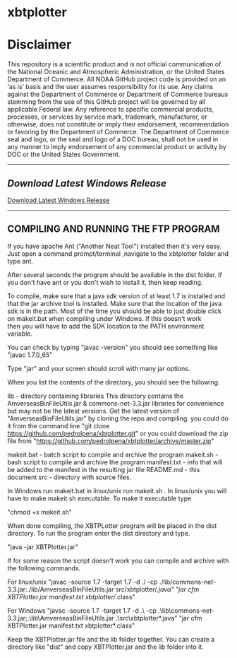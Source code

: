 # xbtplotter

Disclaimer
==========
This repository is a scientific product and is not official communication of the National Oceanic and
Atmospheric Administration, or the United States Department of Commerce. All NOAA GitHub project code is
provided on an ‘as is’ basis and the user assumes responsibility for its use. Any claims against the Department of
Commerce or Department of Commerce bureaus stemming from the use of this GitHub project will be governed
by all applicable Federal law. Any reference to specific commercial products, processes, or services by service
mark, trademark, manufacturer, or otherwise, does not constitute or imply their endorsement, recommendation or
favoring by the Department of Commerce. The Department of Commerce seal and logo, or the seal and logo of a
DOC bureau, shall not be used in any manner to imply endorsement of any commercial product or activity by
DOC or the United States Government.



-----------------------------------------
*****Download Latest Windows Release*****
-----------------------------------------

[Download Latest Windows Release](https://github.com/pedrolpena/xbtplotter/releases/latest)


-----------------------------------------
**COMPILING AND RUNNING THE FTP PROGRAM**
-----------------------------------------

If you have apache Ant ("Another Neat Tool") installed then it's very easy.
Just open a command prompt/terminal ,navigate to the xbtplotter folder 
and type ant.

After several seconds the program should be available in the dist folder.
If you don't have ant or you don't wish to install it, then keep reading.

To compile, make sure that a java sdk version of at least 1.7 is installed
and that the jar archive tool is installed. Make sure that the location
of the java sdk is in the path. Most of the time you should be able to just 
double click on makeit.bat when compiling under Windows. If this doesn't work  
then you will have to add the SDK location to the PATH environment variable.

You can check by typing "javac -version"
you should see something like "javac 1.7.0_65"

Type "jar" and your screen should scroll with many jar options.

When you list the contents of the directory, you should see the following.

lib             - directory containing libraries
                  This directory contains the AmverseasBinFileUtils.jar & commons-net-3.3.jar
                  libraries for convenience but may not be the latest versions. Get the latest
                  version of "AmverseasBinFileUtils.jar" by cloning the repo and compiling.
                  you could do it from the command line
                  "git clone https://github.com/pedrolpena/xbtplotter.git"
                  or you could download the zip file from 
                  "https://github.com/pedrolpena/xbtplotter/archive/master.zip"
                  
makeit.bat      - batch script to compile and archive the program 
makeit.sh       - bash  script to compile and archive the program 
manifest.txt    - info that will be added to the manifest in the resulting jar file
README.md      - this document
src             - directory with source files.


In Windows run makeit.bat in linux/unix run makeit.sh .
In linux/unix you will have to make makeit.sh executable.
To make it executable type

"chmod +x makeit.sh"

When done compiling, the XBTPLotter program will be placed in the dist directory.
To run the program enter the dist directory and type.

"java -jar XBTPlotter.jar"

If for some reason the script doesn't work you can compile and archive with the following commands.

For linux/unix
"javac -source 1.7 -target 1.7 -d ./ -cp ./lib/commons-net-3.3.jar:./lib/AmverseasBinFileUtils.jar src/xbtplotter/*.java"
"jar cfm XBTPlotter.jar manifest.txt xbtplotter/*.class"


For Windows
"javac -source 1.7 -target 1.7 -d .\ -cp .\lib\commons-net-3.3.jar;.\lib\AmverseasBinFileUtils.jar .\src\xbtplotter\*.java"
"jar cfm XBTPlotter.jar manifest.txt xbtplotter\*.class"

Keep the XBTPlotter.jar file and the lib folder together.
You can create a directory like "dist" and copy XBTPlotter.jar and the lib folder into it.

